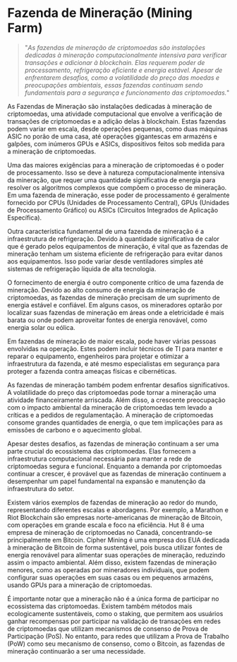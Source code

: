 # Fazenda de Mineração (Mining Farm)

>"*As fazendas de mineração de criptomoedas são instalações dedicadas à mineração computacionalmente intensiva para verificar transações e adicionar à blockchain. Elas requerem poder de processamento, refrigeração eficiente e energia estável. Apesar de enfrentarem desafios, como a volatilidade do preço das moedas e preocupações ambientais, essas fazendas continuam sendo fundamentais para a segurança e funcionamento das criptomoedas.*"

As Fazendas de Mineração são instalações dedicadas à mineração de criptomoedas, uma atividade computacional que envolve a verificação de transações de criptomoedas e a adição delas à blockchain. Estas fazendas podem variar em escala, desde operações pequenas, como duas máquinas ASIC no porão de uma casa, até operações gigantescas em armazéns e galpões, com inúmeros GPUs e ASICs, dispositivos feitos sob medida para a mineração de criptomoedas.

Uma das maiores exigências para a mineração de criptomoedas é o poder de processamento. Isso se deve à natureza computacionalmente intensiva da mineração, que requer uma quantidade significativa de energia para resolver os algoritmos complexos que compõem o processo de mineração. Em uma fazenda de mineração, esse poder de processamento é geralmente fornecido por CPUs (Unidades de Processamento Central), GPUs (Unidades de Processamento Gráfico) ou ASICs (Circuitos Integrados de Aplicação Específica).

Outra característica fundamental de uma fazenda de mineração é a infraestrutura de refrigeração. Devido à quantidade significativa de calor que é gerado pelos equipamentos de mineração, é vital que as fazendas de mineração tenham um sistema eficiente de refrigeração para evitar danos aos equipamentos. Isso pode variar desde ventiladores simples até sistemas de refrigeração líquida de alta tecnologia.

O fornecimento de energia é outro componente crítico de uma fazenda de mineração. Devido ao alto consumo de energia da mineração de criptomoedas, as fazendas de mineração precisam de um suprimento de energia estável e confiável. Em alguns casos, os mineradores optarão por localizar suas fazendas de mineração em áreas onde a eletricidade é mais barata ou onde podem aproveitar fontes de energia renovável, como energia solar ou eólica.

Em fazendas de mineração de maior escala, pode haver várias pessoas envolvidas na operação. Estes podem incluir técnicos de TI para manter e reparar o equipamento, engenheiros para projetar e otimizar a infraestrutura da fazenda, e até mesmo especialistas em segurança para proteger a fazenda contra ameaças físicas e cibernéticas.

As fazendas de mineração também podem enfrentar desafios significativos. A volatilidade do preço das criptomoedas pode tornar a mineração uma atividade financeiramente arriscada. Além disso, a crescente preocupação com o impacto ambiental da mineração de criptomoedas tem levado a críticas e a pedidos de regulamentação. A mineração de criptomoedas consome grandes quantidades de energia, o que tem implicações para as emissões de carbono e o aquecimento global.

Apesar destes desafios, as fazendas de mineração continuam a ser uma parte crucial do ecossistema das criptomoedas. Elas fornecem a infraestrutura computacional necessária para manter a rede de criptomoedas segura e funcional. Enquanto a demanda por criptomoedas continuar a crescer, é provável que as fazendas de mineração continuem a desempenhar um papel fundamental na expansão e manutenção da infraestrutura do setor.

Existem vários exemplos de fazendas de mineração ao redor do mundo, representando diferentes escalas e abordagens. Por exemplo, a Marathon e Riot Blockchain são empresas norte-americanas de mineração de Bitcoin, com operações em grande escala e foco na eficiência. Hut 8 é uma empresa de mineração de criptomoedas no Canadá, concentrando-se principalmente em Bitcoin. Cipher Mining é uma empresa dos EUA dedicada à mineração de Bitcoin de forma sustentável, pois busca utilizar fontes de energia renovável para alimentar suas operações de mineração, reduzindo assim o impacto ambiental. Além disso, existem fazendas de mineração menores, como as operadas por mineradores individuais, que podem configurar suas operações em suas casas ou em pequenos armazéns, usando GPUs para a mineração de criptomoedas.

É importante notar que a mineração não é a única forma de participar no ecossistema das criptomoedas. Existem também métodos mais ecologicamente sustentáveis, como o staking, que permitem aos usuários ganhar recompensas por participar na validação de transações em redes de criptomoedas que utilizam mecanismos de consenso de Prova de Participação (PoS). No entanto, para redes que utilizam a Prova de Trabalho (PoW) como seu mecanismo de consenso, como o Bitcoin, as fazendas de mineração continuarão a ser uma necessidade.


